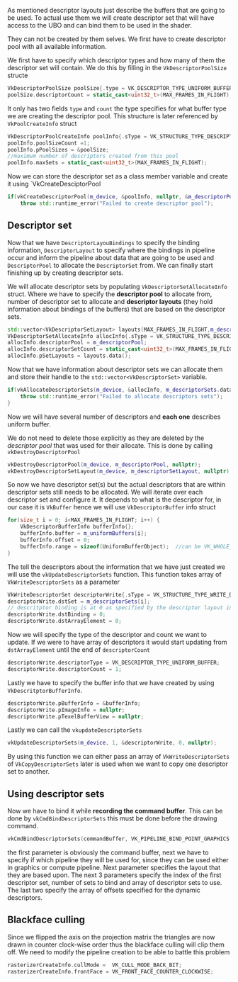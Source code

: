As mentioned descriptor layouts just describe the buffers that are going to be used. To actual use them we will create descriptor set that will have access to the UBO and can bind them to be used in the shader.

They can not be created by them selves. We first have to create descriptor pool with all available information.  

We first have to specify which descriptor types and how many of them the descriptor set will contain. We do this by filling in the `VkDescriptorPoolSize` structe

```c++
VkDescriptorPoolSize poolSize{.type = VK_DESCRIPTOR_TYPE_UNIFORM_BUFFER};  
poolSize.descriptorCount = static_cast<uint32_t>(MAX_FRAMES_IN_FLIGHT);
```

It only has two fields `type` and `count` the type specifies for what buffer type we are creating the descriptor pool. This structure is later referenced by `VkPoolCreateInfo` struct

```c++
VkDescriptorPoolCreateInfo poolInfo{.sType = VK_STRUCTURE_TYPE_DESCRIPTOR_POOL_CREATE_INFO};  
poolInfo.poolSizeCount =1;  
poolInfo.pPoolSizes = &poolSize;  
//maximum number of descriptors created from this pool
poolInfo.maxSets = static_cast<uint32_t>(MAX_FRAMES_IN_FLIGHT);
```

Now we can store the descriptor set as a class member variable and create it using `VkCreateDesciptorPool

```c++
if(vkCreateDescriptorPool(m_device, &poolInfo, nullptr, &m_descriptorPool) != VK_SUCCESS) {  
    throw std::runtime_error("Failed to create descriptor pool");
```

## Descriptor set 

Now that we have `DescriptorLayouBindings` to specify the binding information, `DescriptorLayout` to specify where the bindings in pipeline occur and inform the pipeline about data that are going to be used and `DescriptorPool` to allocate the `DescriptorSet` from. We can finally start finishing up by creating descriptor sets.

We will allocate descriptor sets by populating `VkDescriptorSetAllocateInfo` struct. Where we have to specify the **descriptor pool** to allocate from, number of descriptor set to allocate and **descriptor layouts** (they hold information about bindings of the buffers) that are based on the descriptor sets.

```c++
std::vector<VkDescriptorSetLayout> layouts(MAX_FRAMES_IN_FLIGHT,m_descriptorSetLayout);  
VkDescriptorSetAllocateInfo allocInfo{.sType = VK_STRUCTURE_TYPE_DESCRIPTOR_SET_ALLOCATE_INFO};  
allocInfo.descriptorPool = m_descriptorPool;  
allocInfo.descriptorSetCount = static_cast<uint32_t>(MAX_FRAMES_IN_FLIGHT);  
allocInfo.pSetLayouts = layouts.data();
```


Now that we have information about descriptor sets we can allocate them and store their handle to the `std::vector<VkDescriptorSet>` variable.

```c++
if(vkAllocateDescriptorSets(m_device, &allocInfo, m_descriptorSets.data()) != VK_SUCCESS) {  
    throw std::runtime_error("Failed to allocate descriptors sets");  
}
```

Now we will have several number of descriptors and **each one** describes uniform buffer.
 
We do not need to delete those explicitly as they are deleted by the *descriptor pool* that was used for their allocate. This is done by calling `vkDestroyDescriptorPool`

```c++
vkDestroyDescriptorPool(m_device, m_descriptorPool, nullptr);  
vkDestroyDescriptorSetLayout(m_device, m_descriptorSetLayout, nullptr);
```

So now we have descriptor set(s) but the actual descriptors that are within descriptor sets still needs to be allocated. We will iterate over each descriptor set and configure it. It depends to what is the descriptor for, in our case it is `VkBuffer` hence we will use `VkDescriptorBuffer` info struct

```c++
for(size_t i = 0; i<MAX_FRAMES_IN_FLIGHT; i++) {  
    VkDescriptorBufferInfo bufferInfo{};  
    bufferInfo.buffer = m_uniformBuffers[i];  
    bufferInfo.offset = 0;
    bufferInfo.range = sizeof(UniformBufferObject);  //can be VK_WHOLE_SIZE
}
```

The tell the descriptors about the information that we have just created we will use the `vkUpdateDescriptorSets` function. This function takes array of `VkWriteDescriptorSets` as a parameter

```c++
VkWriteDescriptorSet descriptorWrite{.sType = VK_STRUCTURE_TYPE_WRITE_DESCRIPTOR_SET};  
descriptorWrite.dstSet = m_descriptorSets[i];
// descritptor binding is at 0 as specified by the descriptor layout info
descriptorWrite.dstBinding = 0;  
descriptorWrite.dstArrayElement = 0;
```

Now we will specify the type of the descriptor and count we want to update. If we were to have array of descriptors it would start updating from `dstArrayElement` until the end of `descriptorCount`

```c++
descriptorWrite.descriptorType = VK_DESCRIPTOR_TYPE_UNIFORM_BUFFER;  
descriptorWrite.descriptorCount = 1;
```

Lastly we have to specify the buffer info that we have created by using `VkDescritptorBufferInfo`.

```c++
descriptorWrite.pBufferInfo = &bufferInfo;  
descriptorWrite.pImageInfo = nullptr;  
descriptorWrite.pTexelBufferView = nullptr;
```

Lastly we can call the `vkupdateDescriptorSets` 

```c++
vkUpdateDescriptorSets(m_device, 1, &descriptorWrite, 0, nullptr);
```

By using this function we can either pass an array of `VkWriteDescriptorSets` of `VkCopyDescriptorSets` later is used when we want to copy one descriptor set to another.

## Using descriptor sets

Now we have to bind it while **recording the command buffer**. This can be done by `vkCmdBindDescriptorSets` this must be done before the drawing command.

```c++
vkCmdBindDescriptorSets(commandBuffer, VK_PIPELINE_BIND_POINT_GRAPHICS, m_pipelineLayout, 0, 1, &m_descriptorSets[currentFrame], 0, nullptr);
```

the first parameter is obviously the command buffer, next we have to specify if which pipeline they will be used for, since they can be used either in graphics or compute pipeline.
Next parameter specifies the layout that they are based upon. The next 3 parameters specify the index of the first descriptor set, number of sets to bind and array of descriptor sets to use. The last two specify the array of offsets specified for the dynamic descriptors. 

## Blackface culling

Since we flipped the axis on the projection matrix the triangles are now drawn in counter clock-wise order thus the blackface culling will clip them off. We need to modify the pipeline creation to be able to battle this problem 

```c++
rasterizerCreateInfo.cullMode =  VK_CULL_MODE_BACK_BIT;  
rasterizerCreateInfo.frontFace = VK_FRONT_FACE_COUNTER_CLOCKWISE;
```

